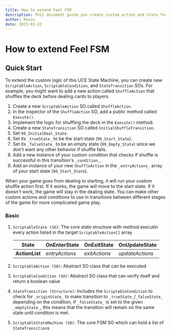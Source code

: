```yaml
---
title: How to extend Feel FSM
description: This document guide you create custom action and state for your game.
author: Kevin
date: 2023-03-22
---
```


# How to extend Feel FSM

## Quick Start

To extend the custom logic of this UCE State Machine, you can create new `ScriptableAction`, `ScriptableCondition`, and `StateTransition` SOs. For example, you might want to add a new action called `ShuffleAction` that shuffles the deck before dealing cards to players.

1. Create a new `ScriptableAction` SO called `ShuffleAction`.
2. In the inspector of the `ShuffleAction` SO, add a public method called `Execute()`.
3. Implement the logic for shuffling the deck in the `Execute()` method.
4. Create a new `StateTransition` SO called `InitialShuffleTransition`.
5. Set `99_InitialDeal_State`
6. Set its `_trueState_` to be the start state (`99_Start_State`).
7. Set its `_falseState_` to be an empty state (`99_Empty_State`) since we don't want any other behavior if shuffle fails.
8. Add a new instance of your custom condition that checks if shuffle is successful in this transition's `_condition_`.
9. Add an instance of your new `ShuffleAction` in the `_entryActions_` array of your start state (`99_Start_State`).

When your game goes from dealing to starting, it will run your custom shuffle action first. If it works, the game will move to the start state. If it doesn't work, the game will stay in the dealing state. You can make other custom actions and conditions to use in transitions between different stages of the game for more complicated game play.

### Basic

1.  `ScriptableState (SO)`: The core state structure with method executin every action listed in the target `ScriptableAction[]` array

    | **State**      | OnEnterState   | OnExitState   | OnUpdateState   |
    | -------------- | -------------- | ------------- | --------------- |
    | **ActionList** | _entryActions_ | _exitActions_ | _updateActions_ |

2.  `ScriptableAction (SO)`: Abstract SO class that can be executed
3.  `ScriptableCondition (SO)`: Abstract SO class that can verify itself and return a boolean value
4.  `StateTransition (Structure)`: Includes the `ScriptableCondition` to check for `_originState_` to make transition to `_trueState_`/`_falseState_` depending on the condition, if `_falseState_` is set to the given `_emptyState_`, this means that the transition will remain on the same state until condition is met.
5.  `ScriptableStateMachine (SO)`: The core FSM SO which can hold a list of `StateTransition`s
